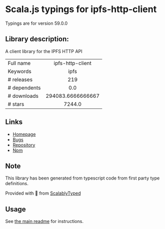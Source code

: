 
# Scala.js typings for ipfs-http-client

Typings are for version 59.0.0

## Library description:
A client library for the IPFS HTTP API

|                    |                 |
| ------------------ | :-------------: |
| Full name          | ipfs-http-client |
| Keywords           | ipfs |
| # releases         | 219 |
| # dependents       | 0.0 |
| # downloads        | 294083.6666666667 |
| # stars            | 7244.0 |

## Links
- [Homepage](https://github.com/ipfs/js-ipfs/tree/master/packages/ipfs-http-client#readme)
- [Bugs](https://github.com/ipfs/js-ipfs/issues)
- [Repository](https://github.com/ipfs/js-ipfs)
- [Npm](https://www.npmjs.com/package/ipfs-http-client)
    


## Note
This library has been generated from typescript code from first party type definitions.

Provided with :purple_heart: from [ScalablyTyped](https://github.com/oyvindberg/ScalablyTyped)

## Usage
See [the main readme](../../readme.md) for instructions.


